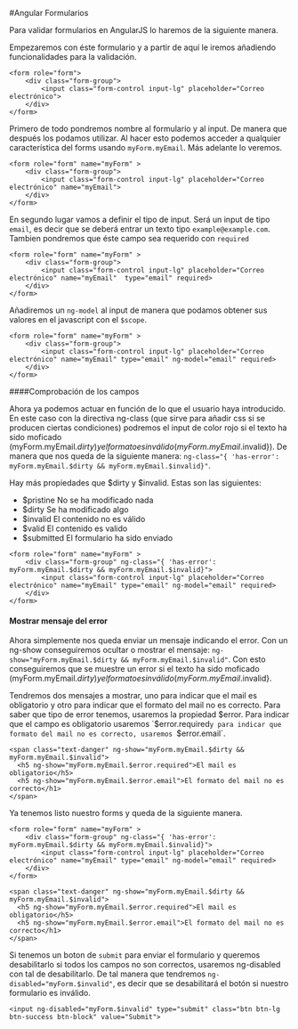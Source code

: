 #Angular Formularios

Para validar formularios en AngularJS lo haremos de la siguiente manera.


Empezaremos con éste formulario y a partir de aquí le iremos añadiendo funcionalidades para la validación.
```
<form role="form">
    <div class="form-group">
        <input class="form-control input-lg" placeholder="Correo electrónico">
    </div>
</form>

````
Primero de todo pondremos nombre al formulario y al input. De manera que después los podamos utilizar. Al hacer esto podemos acceder a qualquier característica del forms usando `myForm.myEmail`. Más adelante lo veremos.

```
<form role="form" name="myForm" >
    <div class="form-group">
        <input class="form-control input-lg" placeholder="Correo electrónico" name="myEmail">
    </div>
</form>
````

En segundo lugar vamos a definir el tipo de input. Será un input de tipo `email`, es decir que se deberá entrar un texto tipo `example@example.com`. Tambien pondremos que éste campo sea requerido con `required`
```
<form role="form" name="myForm" >
    <div class="form-group">
        <input class="form-control input-lg" placeholder="Correo electrónico" name="myEmail"  type="email" required>
    </div>
</form>
````

Añadiremos un `ng-model` al input de manera que podamos obtener sus valores en el javascript con el `$scope`. 

```
<form role="form" name="myForm" >
    <div class="form-group">
        <input class="form-control input-lg" placeholder="Correo electrónico" name="myEmail" type="email" ng-model="email" required>
    </div>
</form>
````


####Comprobación de los campos

Ahora ya podemos actuar en función de lo que el usuario haya introducido. En este caso con la directiva ng-class (que sirve para añadir css si se producen ciertas condiciones) podremos el input de color rojo si el texto ha sido moficado (myForm.myEmail.$dirty) y el formato es inválido (myForm.myEmail.$invalid}). De manera que nos queda de la siguiente manera:  `ng-class="{ 'has-error': myForm.myEmail.$dirty && myForm.myEmail.$invalid}"`.

Hay más propiedades que $dirty y $invalid. Estas son las siguientes:

- $pristine No se ha modificado nada 
- $dirty Se ha modificado algo
- $invalid El contenido no es válido
- $valid El contenido es valido
- $submitted El formulario ha sido enviado

```
<form role="form" name="myForm" >
    <div class="form-group" ng-class="{ 'has-error': myForm.myEmail.$dirty && myForm.myEmail.$invalid}">
        <input class="form-control input-lg" placeholder="Correo electrónico" name="myEmail" type="email" ng-model="email" required>
    </div>
</form>
```


#### Mostrar mensaje del error

Ahora simplemente nos queda enviar un mensaje indicando el error. Con un ng-show conseguiremos ocultar o mostrar el mensaje: `ng-show="myForm.myEmail.$dirty && myForm.myEmail.$invalid"`. Con esto conseguiremos que se muestre un error si el texto ha sido moficado (myForm.myEmail.$dirty) y el formato es inválido (myForm.myEmail.$invalid}.

Tendremos dos mensajes a mostrar, uno para indicar que el mail es obligatorio y otro para indicar que el formato del mail no es correcto. Para saber que tipo de error tenemos, usaremos la propiedad $error. Para indicar que el campo es obligatorio usaremos `$error.required`y para indicar que formato del mail no es correcto, usaremos `$error.email`.

```
<span class="text-danger" ng-show="myForm.myEmail.$dirty && myForm.myEmail.$invalid">
  <h5 ng-show="myForm.myEmail.$error.required">El mail es obligatorio</h5>
  <h5 ng-show="myForm.myEmail.$error.email">El formato del mail no es correcto</h1>
</span>
```

Ya tenemos listo nuestro forms y queda de la siguiente manera.
```
<form role="form" name="myForm" >
    <div class="form-group" ng-class="{ 'has-error': myForm.myEmail.$dirty && myForm.myEmail.$invalid}">
        <input class="form-control input-lg" placeholder="Correo electrónico" name="myEmail" type="email" ng-model="email" required>
    </div>
</form>

<span class="text-danger" ng-show="myForm.myEmail.$dirty && myForm.myEmail.$invalid">
  <h5 ng-show="myForm.myEmail.$error.required">El mail es obligatorio</h5>
  <h5 ng-show="myForm.myEmail.$error.email">El formato del mail no es correcto</h1>
</span>
```

Si tenemos un boton de `submit` para enviar el formulario y queremos desabilitarlo si todos los campos no son correctos, usaremos ng-disabled con tal de desabilitarlo. De tal manera que tendremos `ng-disabled="myForm.$invalid"`, es decir que se desabilitará el botón si nuestro formulario es inválido.

`<input ng-disabled="myForm.$invalid" type="submit" class="btn btn-lg btn-success btn-block" value="Submit">`
